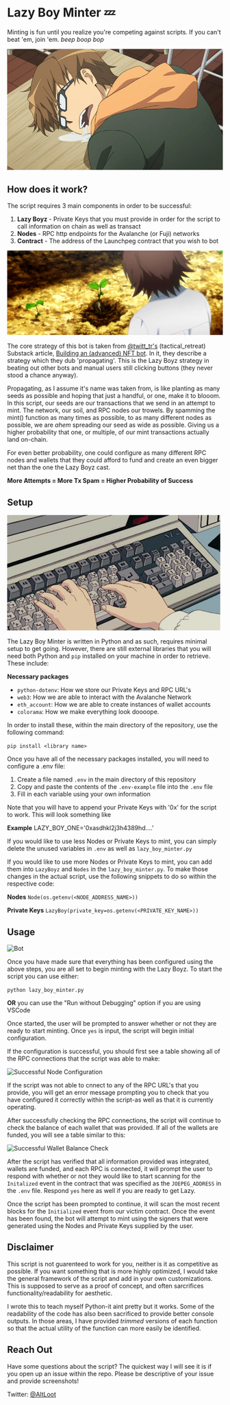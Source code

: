 # Lazy Boy Minter 💤
Minting is fun until you realize you're competing against scripts. If you can't beat 'em, join 'em. *beep boop bop*

![This is a Lazy Boy](img/sleepy_boy.png)

## How does it work?
The script requires 3 main components in order to be successful:
1. **Lazy Boyz** - Private Keys that you must provide in order for the script to call information on chain as well as transact
2. **Nodes** - RPC http endpoints for the Avalanche (or Fuji) networks
3. **Contract** - The address of the Launchpeg contract that you wish to bot

![Spread your Seed](img/propagate.png)

The core strategy of this bot is taken from [@twitt_tr's](https://twitter.com/twitt_tr) (tactical_retreat) Substack article, [Building an (advanced) NFT bot](https://tacticalretreat.substack.com/p/building-an-advanced-nft-bot). In it, they describe a strategy which they dub 'propagating'. This is the Lazy Boyz strategy in beating out other bots and manual users still clicking buttons (they never stood a chance anyway). 

Propagating, as I assume it's name was taken from, is like planting as many seeds as possible and hoping that just a handful, or one, make it to blooom. In this script, our seeds are our transactions that we send in an attempt to mint. The network, our soil, and RPC nodes our trowels. By spamming the mint() function as many times as possible, to as many different nodes as possible, we are *ahem* spreading our seed as wide as possible. Giving us a higher probability that one, or multiple, of our mint transactions actually land on-chain.

For even better probability, one could configure as many different RPC nodes and wallets that they could afford to fund and create an even bigger net than the one the Lazy Boyz cast. 

**More Attempts = More Tx Spam = Higher Probability of Success**

## Setup

![Setup](img/setup.gif)

The Lazy Boy Minter is written in Python and as such, requires minimal setup to get going. However, there are still external libraries that you will need both Python and ```pip``` installed on your machine in order to retrieve. These include:

**Necessary packages**
- ```python-dotenv```: How we store our Private Keys and RPC URL's
- ```web3```: How we are able to interact with the Avalanche Network
- ```eth_account```: How we are able to create instances of wallet accounts
- ```colorama```: How we make everything look doooope.

In order to install these, within the main directory of the repository, use the following command:

```pip install <library name>```

Once you have all of the necessary packages installed, you will need to configure a .env file:

1. Create a file named ```.env``` in the main directory of this repository
2. Copy and paste the contents of the ```.env-example``` file into the ```.env``` file
3. Fill in each variable using your own information

Note that you will have to append your Private Keys with '0x' for the script to work. This will look something like

**Example**
LAZY_BOY_ONE='0xasdhkl2j3h4389hd....'

If you would like to use less Nodes or Private Keys to mint, you can simply delete the unused variables in ```.env``` as well as ```lazy_boy_minter.py```

If you would like to use more Nodes or Private Keys to mint, you can add them into ```LazyBoyz``` and ```Nodes``` in the ```lazy_boy_minter.py```. To make those changes in the actual script, use the following snippets to do so within the respective code:

**Nodes**
```Node(os.getenv(<NODE_ADDRESS_NAME>))```

**Private Keys**
```LazyBoy(private_key=os.getenv(<PRIVATE_KEY_NAME>))```

## Usage

![Bot](img/bot.jpg)

Once you have made sure that everything has been configured using the above steps, you are all set to begin minting with the Lazy Boyz. To start the script you can use either:

```python lazy_boy_minter.py```

**OR** you can use the "Run without Debugging" option if you are using VSCode

Once started, the user will be prompted to answer whether or not they are ready to start minting. Once ```yes``` is input, the script will begin initial configuration. 

If the configuration is successful, you should first see a table showing all of the RPC connections that the script was able to make:

![Successful Node Configuration](./img/rpc_table.png)

If the script was not able to cnnect to any of the RPC URL's that you provide, you will get an error message prompting you to check that you have configured it correctly within the script-as well as that it is currently operating.

After successfully checking the RPC connections, the script will continue to check the balance of each wallet that was provided. If all of the wallets are funded, you will see a table similar to this:

![Successful Wallet Balance Check](./img/wallet_table.PNG)

After the script has verified that all information provided was integrated, wallets are funded, and each RPC is connected, it will prompt the user to respond with whether or not they would like to start scanning for the ```Initalized``` event in the contract that was specified as the ```JOEPEG_ADDRESS``` in the ```.env``` file. Respond ```yes``` here as well if you are ready to get Lazy.

Once the script has been prompted to continue, it will scan the most recent blocks for the ```Initialized``` event from our victim contract. Once the event has been found, the bot will attempt to mint using the signers that were generated using the Nodes and Private Keys supplied by the user.

## Disclaimer
This script is not guarenteed to work for you, neither is it as competitive as possible. If you want something that is more highly optimized, I would take the general framework of the script and add in your own customizations. This is supposed to serve as a proof of concept, and often sarcrifices functionality/readability for aesthetic.

I wrote this to teach myself Python-it aint pretty but it works. Some of the readability of the code has also been sacrificed to provide better console outputs. In those areas, I have provided *trimmed* versions of each function so that the actual utility of the function can more easily be identified.

## Reach Out
Have some questions about the script? The quickest way I will see it is if you open up an issue within the repo. Please be descriptive of your issue and provide screenshots!

Twitter: [@AltLoot](https://twitter.com/AltLoot)





